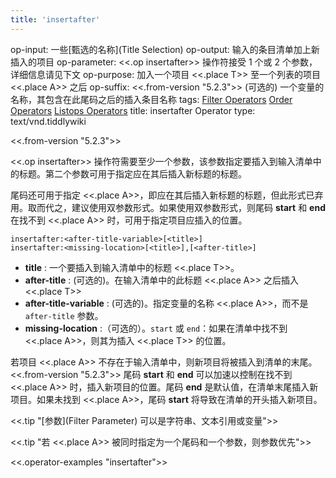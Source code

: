 ```yaml
---
title: 'insertafter'
---
```


op-input: 一些[甄选的名称](Title Selection)
op-output: 输入的条目清单加上新插入的项目
op-parameter: <<.op insertafter>> 操作符接受 1 个或 2 个参数，详细信息请见下文
op-purpose: 加入一个项目 <<.place T>> 至一个列表的项目 <<.place A>> 之后
op-suffix: <<.from-version "5.2.3">> (可选的) 一个变量的名称，其包含在此尾码之后的插入条目名称
tags: [Filter Operators](#Filter%20Operators) [Order Operators](#Order%20Operators) [Listops Operators](#Listops%20Operators)
title: insertafter Operator
type: text/vnd.tiddlywiki

<<.from-version "5.2.3">>

<<.op insertafter>> 操作符需要至少一个参数，该参数指定要插入到输入清单中的标题。第二个参数可用于指定应在其后插入新标题的标题。

尾码还可用于指定 <<.place A>>，即应在其后插入新标题的标题，但此形式已弃用。取而代之，建议使用双参数形式。如果使用双参数形式，则尾码 **start** 和 **end** 在找不到 <<.place A>> 时，可用于指定项目应插入的位置。

```
insertafter:<after-title-variable>[<title>]
insertafter:<missing-location>[<title>],[<after-title>]
```

* **title** :  一个要插入到输入清单中的标题 <<.place T>>。
* **after-title** : (可选的)。在输入清单中的此标题 <<.place A>> 之后插入 <<.place T>> 
* **after-title-variable** : (可选的)。指定变量的名称  <<.place A>>，而不是 `after-title` 参数。
* **missing-location** :（可选的）。`start` 或 `end`：如果在清单中找不到 <<.place A>>，则其为插入 <<.place T>> 的位置。

若项目 <<.place A>> 不存在于输入清单中，则新项目将被插入到清单的末尾。<<.from-version "5.2.3">> 尾码 **start** 和 **end** 可以加速以控制在找不到 <<.place A>> 时，插入新项目的位置。尾码  **end** 是默认值，在清单末尾插入新项目。如果未找到 <<.place A>>，尾码  **start** 将导致在清单的开头插入新项目。

<<.tip "[参数](Filter Parameter) 可以是字符串、文本引用或变量">>

<<.tip "若 <<.place A>> 被同时指定为一个尾码和一个参数，则参数优先">>

<<.operator-examples "insertafter">>
